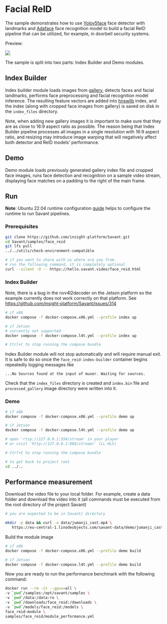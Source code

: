 # Facial ReID

The sample demonstrates how to use [Yolov5face](https://github.com/deepcam-cn/yolov5-face) face detector with landmarks and [Adaface](https://github.com/mk-minchul/AdaFace) face recognition model to build a facial ReID pipeline that can be utilized, for example, in doorbell security systems.

Preview:

![](assets/face-reid-loop.webp)

The sample is split into two parts: Index Builder and Demo modules.

## Index Builder

Index builder module loads images from [gallery](./assets/gallery), detects faces and facial landmarks, performs face preprocessing and facial recognition model inference. The resulting feature vectors are added into [hnswlib](https://github.com/nmslib/hnswlib) index, and the index (along with cropped face images from gallery) is saved on disk in the `index_files` directory.

Note, when adding new gallery images it is important to make sure that they are as close to 16:9 aspect ratio as possible. The reason being that Index Builder pipeline processes all images in a single resolution with 16:9 aspect ratio, and resizing may introduce image warping that will negatively affect both detector and ReID models' performance.

## Demo

Demo module loads previously generated gallery index file and cropped face images, runs face detection and recognition on a sample video stream, displaying face matches on a padding to the right of the main frame.

## Run

**Note**: Ubuntu 22.04 runtime configuration [guide](../../docs/runtime-configuration.md) helps to configure the runtime to run Savant pipelines.

### Prerequisites

```bash
git clone https://github.com/insight-platform/Savant.git
cd Savant/samples/face_reid
git lfs pull
../../utils/check-environment-compatible

# if you want to share with us where are you from
# run the following command, it is completely optional
curl --silent -O -- https://hello.savant.video/face_reid.html
```

### Index Builder

Note, there is a bug in the nvv4l2decoder on the Jetson platform so the example currently does not work correctly on that platform. See https://github.com/insight-platform/Savant/issues/314

```bash
# if x86
docker compose -f docker-compose.x86.yml --profile index up

# if Jetson
# currently not supported
docker compose -f docker-compose.l4t.yml --profile index up

# Ctrl+C to stop running the compose bundle
```

Index Builder module will not stop automatically and will require manual exit. It is safe to do so once the `face_reid-index-builder` container begins repeatedly logging messages like

```
...No Sources found at the input of muxer. Waiting for sources.
```

Check that the `index_files` directory is created and `index.bin` file and `processed_gallery` image directory were written into it.

### Demo

```bash
# if x86
docker compose -f docker-compose.x86.yml --profile demo up

# if Jetson
docker compose -f docker-compose.l4t.yml --profile demo up

# open 'rtsp://127.0.0.1:554/stream' in your player
# or visit 'http://127.0.0.1:888/stream/' (LL-HLS)

# Ctrl+C to stop running the compose bundle

# to get back to project root
cd ../..
```

## Performance measurement

Download the video file to your local folder. For example, create a data folder
and download the video into it (all commands must be executed from the root directory of the project Savant)

```bash
# you are expected to be in Savant/ directory

mkdir -p data && curl -o data/jumanji_cast.mp4 \
   https://eu-central-1.linodeobjects.com/savant-data/demo/jumanji_cast.mp4
```

Build the module image

```bash
# if x86
docker compose -f docker-compose.x86.yml --profile demo build

# if Jetson
docker compose -f docker-compose.l4t.yml --profile demo build
```

Now you are ready to run the performance benchmark with the following command:

```bash
docker run --rm -it --gpus=all \
-v `pwd`/samples:/opt/savant/samples \
-v `pwd`/data:/data:ro \
-v `pwd`/downloads/face_reid:/downloads \
-v `pwd`/models/face_reid:/models \
face_reid-module \
samples/face_reid/module_performance.yml
```